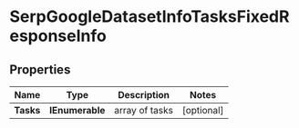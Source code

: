 # SerpGoogleDatasetInfoTasksFixedResponseInfo


## Properties

| Name | Type | Description | Notes |
|------------ | ------------- | ------------- | -------------|
**Tasks** | **IEnumerable<SerpGoogleDatasetInfoTasksFixedTaskInfo>** | array of tasks |[optional]|